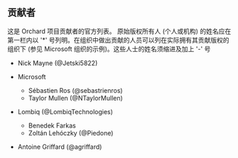 贡献者
--------------
这是 Orchard 项目贡献者的官方列表。
原始版权所有人 (个人或机构) 的姓名应在第一栏内以 '*' 号列明。在组织中做出贡献的人员可以列在实际拥有其贡献版权的组织下 (参见 Microsoft 组织的示例)。这些人士的姓名须缩进及加上 '-' 号
 

* Nick Mayne (@Jetski5822)

* Microsoft
  - Sébastien Ros (@sebastrienros)
  - Taylor Mullen (@NTaylorMullen)

* Lombiq (@LombiqTechnologies)
  - Benedek Farkas
  - Zoltán Lehóczky (@Piedone)

* Antoine Griffard (@agriffard)
